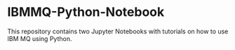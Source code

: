 # IBMMQ-Python-Notebook
This repository contains two Jupyter Notebooks with tutorials on how to use IBM MQ using Python.
